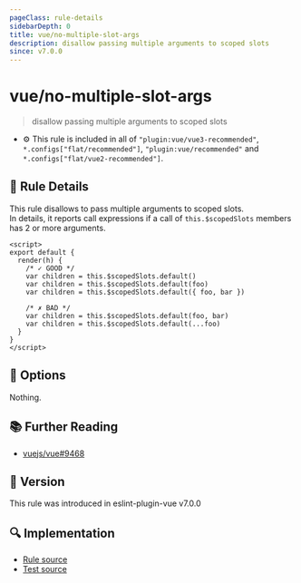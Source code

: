 ```yaml
---
pageClass: rule-details
sidebarDepth: 0
title: vue/no-multiple-slot-args
description: disallow passing multiple arguments to scoped slots
since: v7.0.0
---
```


# vue/no-multiple-slot-args

> disallow passing multiple arguments to scoped slots

- :gear: This rule is included in all of `"plugin:vue/vue3-recommended"`, `*.configs["flat/recommended"]`, `"plugin:vue/recommended"` and `*.configs["flat/vue2-recommended"]`.

## :book: Rule Details

This rule disallows to pass multiple arguments to scoped slots.  
In details, it reports call expressions if a call of `this.$scopedSlots` members has 2 or more arguments.

<eslint-code-block :rules="{'vue/no-multiple-slot-args': ['error']}">

```vue
<script>
export default {
  render(h) {
    /* ✓ GOOD */
    var children = this.$scopedSlots.default()
    var children = this.$scopedSlots.default(foo)
    var children = this.$scopedSlots.default({ foo, bar })

    /* ✗ BAD */
    var children = this.$scopedSlots.default(foo, bar)
    var children = this.$scopedSlots.default(...foo)
  }
}
</script>
```

</eslint-code-block>

## :wrench: Options

Nothing.

## :books: Further Reading

- [vuejs/vue#9468](https://github.com/vuejs/vue/issues/9468#issuecomment-462210146)

## :rocket: Version

This rule was introduced in eslint-plugin-vue v7.0.0

## :mag: Implementation

- [Rule source](https://github.com/vuejs/eslint-plugin-vue/blob/master/lib/rules/no-multiple-slot-args.js)
- [Test source](https://github.com/vuejs/eslint-plugin-vue/blob/master/tests/lib/rules/no-multiple-slot-args.js)

